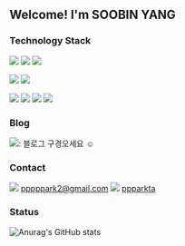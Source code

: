 ## Welcome! I'm SOOBIN YANG

### Technology Stack
<img src="https://img.shields.io/badge/Java?style=for-the-badge&logo=Java&logoColor=white"> <img src="https://img.shields.io/badge/Python-3776AB?style=for-the-badge&logo=Python&logoColor=white"> <img src="https://img.shields.io/badge/C/C++-A8B9CC?style=for-the-badge&logo=C&logoColor=white"> <br>

<img src="https://img.shields.io/badge/Django-092E20?style=for-the-badge&logo=Django&logoColor=white"> <img src="https://img.shields.io/badge/Spring Boot-6DB33F?style=for-the-badge&logo=SpringBoot&logoColor=white">  <br>

<img src="https://img.shields.io/badge/HTML-E34F26?style=for-the-badge&logo=HTML5&logoColor=white"> <img src="https://img.shields.io/badge/CSS-1572B6?style=for-the-badge&logo=CSS3&logoColor=white"> <img src="https://img.shields.io/badge/JavaScript-F7DF1E?style=for-the-badge&logo=JavaScript&logoColor=white"> <img src="https://img.shields.io/badge/React-61DAFB?style=for-the-badge&logo=React&logoColor=white"><br>

### Blog

[<img src="https://img.shields.io/badge/velog-20C997?style=for-the-badge&logo=Velog&logoColor=white">](https://velog.io/@ppparkta): 블로그 구경오세요 ☺️

### Contact

<img src="https://img.shields.io/badge/Gmail-EA4335?style=for-the-badge&logo=Gmail&logoColor=white"> pppppark2@gmail.com
<img src="https://img.shields.io/badge/GitHub-181717?style=for-the-badge&logo=github&logoColor=white"> [ppparkta](https://github.com/ppparkta)

### Status

![Anurag's GitHub stats](https://github-readme-stats.vercel.app/api?username=ppparkta&show_icons=true&hide=stars)<br/>

